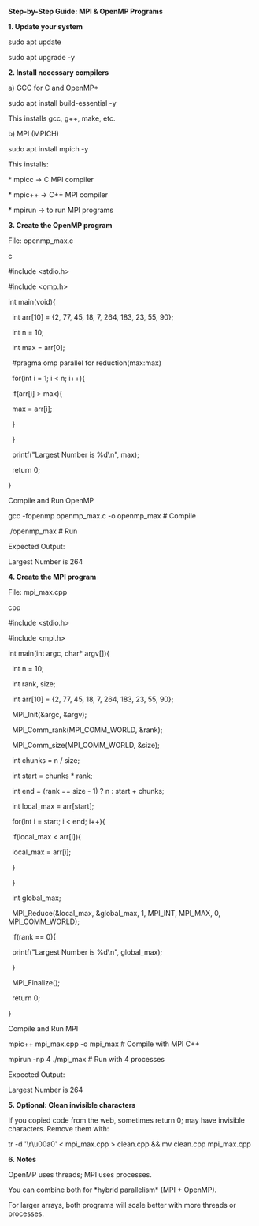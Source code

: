**Step-by-Step Guide: MPI \& OpenMP Programs**

**1. Update your system**

sudo apt update

sudo apt upgrade -y





**2. Install necessary compilers**



a) GCC for C and OpenMP\*



sudo apt install build-essential -y



This installs gcc, g++, make, etc.



b) MPI (MPICH)



sudo apt install mpich -y





This installs:



\* mpicc → C MPI compiler

\* mpic++ → C++ MPI compiler

\* mpirun → to run MPI programs



**3. Create the OpenMP program**



File: openmp\_max.c



c

\#include <stdio.h>

\#include <omp.h>

int main(void){

    int arr\[10] = {2, 77, 45, 18, 7, 264, 183, 23, 55, 90};

    int n = 10;

    int max = arr\[0];

    #pragma omp parallel for reduction(max:max)

    for(int i = 1; i < n; i++){

        if(arr\[i] > max){

            max = arr\[i];

        }

    }

    printf("Largest Number is %d\\n", max);

    return 0;

}



Compile and Run OpenMP



gcc -fopenmp openmp\_max.c -o openmp\_max   # Compile



./openmp\_max                             # Run



Expected Output:

Largest Number is 264



**4. Create the MPI program**



File: mpi\_max.cpp



cpp

\#include <stdio.h>

\#include <mpi.h>

int main(int argc, char\* argv\[]){

    int n = 10;

    int rank, size;

    int arr\[10] = {2, 77, 45, 18, 7, 264, 183, 23, 55, 90};

    MPI\_Init(\&argc, \&argv);

    MPI\_Comm\_rank(MPI\_COMM\_WORLD, \&rank);

    MPI\_Comm\_size(MPI\_COMM\_WORLD, \&size);

    int chunks = n / size;

    int start = chunks \* rank;

    int end = (rank == size - 1) ? n : start + chunks;

    int local\_max = arr\[start];

    for(int i = start; i < end; i++){

        if(local\_max < arr\[i]){

            local\_max = arr\[i];

        }

    }

    int global\_max;

    MPI\_Reduce(\&local\_max, \&global\_max, 1, MPI\_INT, MPI\_MAX, 0, MPI\_COMM\_WORLD);

    if(rank == 0){

        printf("Largest Number is %d\\n", global\_max);

    }

    MPI\_Finalize();

    return 0;

}



Compile and Run MPI



mpic++ mpi\_max.cpp -o mpi\_max       # Compile with MPI C++

mpirun -np 4 ./mpi\_max             # Run with 4 processes





Expected Output:



Largest Number is 264



**5. Optional: Clean invisible characters**



If you copied code from the web, sometimes return 0; may have invisible characters. Remove them with:



tr -d '\\r\\u00a0' < mpi\_max.cpp > clean.cpp \&\& mv clean.cpp mpi\_max.cpp





**6. Notes**



OpenMP uses threads; MPI uses processes.

You can combine both for \*hybrid parallelism\* (MPI + OpenMP).

For larger arrays, both programs will scale better with more threads or processes.

